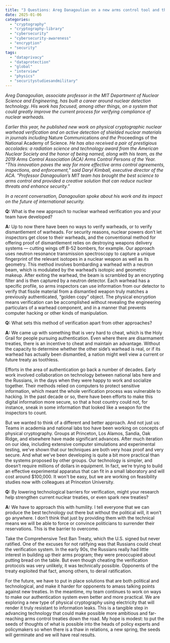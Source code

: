 ```yaml
---
title: "3 Questions: Areg Danagoulian on a new arms control tool and the future of nuclear security"
date: 2025-01-06
categories: 
  - "cryptography"
  - "cryptography-library"
  - "cybersecurity"
  - "cybersecurity-awareness"
  - "encryption"
  - "security"
tags: 
  - "dataprivacy"
  - "dataprotection"
  - "global"
  - "interview"
  - "physics"
  - "securitystudiesandmilitary"
---
```


_Areg Danagoulian, associate professor in the MIT Department of Nuclear Science and Engineering, has built a career around nuclear detection technology. His work has focused, among other things, on a system that could greatly improve the current process for verifying compliance of nuclear warheads._

_Earlier this year, he published new work on physical cryptographic nuclear warhead verification and on active detection of shielded nuclear materials in journals including_ Nature Communications _and the_ Proceedings of the National Academy of Science. _He has also received a pair of prestigious accolades: a radiation science and technology award from the American Nuclear Society and the honor of being named, along with his team, as the 2019 Arms Control Association (ACA) Arms Control Persons of the Year._ _“This innovation paves the way for more effective arms control agreements, inspections, and enforcement," said Daryl Kimball, executive director of the ACA. "Professor Danagoulian’s MIT team has brought the best science to arms control and provided a creative solution that can reduce nuclear threats and enhance security.”_

_In a recent conversation, Danagoulian spoke about his work and its impact on the future of international security._

**Q:** What is the new approach to nuclear warhead verification you and your team have developed?

**A:** Up to now there have been no ways to verify warheads, or to verify dismantlement of warheads. For security reasons, nuclear powers don’t let inspectors get close to their warheads, and the conventional method for offering proof of dismantlement relies on destroying weapons delivery systems — cutting wings off B-52 bombers, for example. Our approach uses neutron resonance transmission spectroscopy to capture a unique fingerprint of the relevant isotopes in a nuclear weapon as well as its geometry. This method involves bombarding a warhead with a neutron beam, which is modulated by the warhead’s isotopic and geometric makeup. After exiting the warhead, the beam is scrambled by an encrypting filter and is then captured by a neutron detector. Each warhead has a specific profile, so arms inspectors can use information from our detector to verify that fissile material from a dismantled weapon truly matches a previously authenticated, “golden copy” object. The physical encryption means verification can be accomplished without revealing the engineering particulars of a warhead component, and in a manner that prevents computer hacking or other kinds of manipulation.

**Q:** What sets this method of verification apart from other approaches?

**A:** We came up with something that is very hard to cheat, which is the Holy Grail for people pursuing authentication. Even where there are disarmament treaties, there is an incentive to cheat and maintain an advantage. Without the capacity to determine whether the other side’s warhead is real, or if its warhead has actually been dismantled, a nation might well view a current or future treaty as toothless.

Efforts in the area of authentication go back a number of decades. Early work involved collaboration on technology between national labs here and the Russians, in the days when they were happy to work and socialize together. Their methods relied on computers to protect sensitive information, which meant the whole verification process was vulnerable to hacking. In the past decade or so, there have been efforts to make this digital information more secure, so that a host country could not, for instance, sneak in some information that looked like a weapon for the inspectors to count.

But we wanted to think of a different and better approach. And not just us: Teams in academia and national labs too have been working on concepts of physical cryptography. Groups at Princeton, Los Alamos, Sandia, Oak Ridge, and elsewhere have made significant advances. After much iteration on our idea, including extensive computer simulations and experimental testing, we’ve shown that our techniques are both very hoax proof and very secure. And what we’ve been developing is quite a bit more practical than the systems proposed by other groups. Our technology is simpler, and doesn’t require millions of dollars in equipment. In fact, we’re trying to build an effective experimental apparatus that can fit in a small laboratory and will cost around $100,000. It won't be easy, but we are working on feasibility studies now with colleagues at Princeton University.

**Q:** By lowering technological barriers for verification, might your research help strengthen current nuclear treaties, or even spark new treaties?

**A:** We have to approach this with humility. I tell everyone that we can produce the best technology out there but without the political will, it won’t go anywhere. I don’t think that just by providing them with the technical means we will be able to force or convince politicians to surrender their reservations. This is the barrier to overcome.

Take the Comprehensive Test Ban Treaty, which the U.S. signed but never ratified. One of the excuses for not ratifying was that Russians could cheat the verification system. In the early 90s, the Russians really had little interest in building up their arms program; they were preoccupied about putting bread on the table. But even though cheating the verification protocols was very unlikely, it was technically possible. Opponents of the treaty exploited that fact, among others, to derail ratification.

For the future, we have to put in place solutions that are both political and technological, and make it harder for opponents to amass talking points against new treaties. In the meantime, my team continues to work on ways to make our authentication system even better and more practical. We are exploring a new type of physical cryptography using electricity that will render it truly resistant to information leaks. This is a tangible step in advancing technology that could make possible more ambitious and far-reaching arms control treaties down the road. My hope is modest: to put the seeds of thoughts of what is possible into the heads of policy experts and policymakers so when there is a thaw in relations, a new spring, the seeds will germinate and we will have real results.
